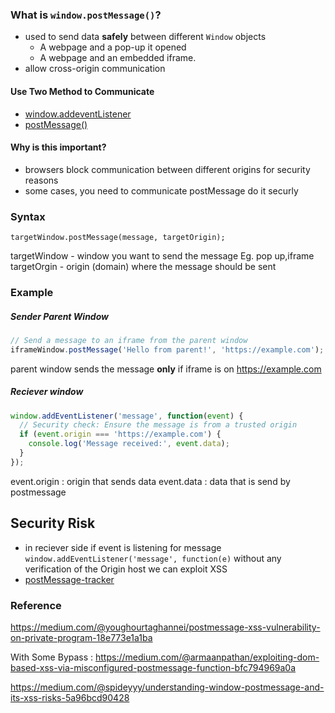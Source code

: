### What is `window.postMessage()`?

- used to send data **safely** between different `Window` objects
	- A webpage and a pop-up it opened
	- A webpage and an embedded iframe.
- allow cross-origin communication 
#### Use Two Method to Communicate

- [window.addeventListener](https://developer.mozilla.org/en-US/docs/Web/API/Window/postMessage)
- [postMessage()](https://developer.mozilla.org/en-US/docs/Web/API/Window/postMessage)

#### Why is this important?
- browsers block communication between different origins for security reasons
- some cases, you need to communicate postMessage do it securly

### Syntax
`targetWindow.postMessage(message, targetOrigin);`

targetWindow - window you want to send the message Eg. pop up,iframe
targetOrgin -  origin (domain) where the message should be sent

### Example
##### Sender Parent Window
```js
// Send a message to an iframe from the parent window
iframeWindow.postMessage('Hello from parent!', 'https://example.com');
```


parent window sends the message **only** if iframe is on https://example.com

##### Reciever window

```js
window.addEventListener('message', function(event) {
  // Security check: Ensure the message is from a trusted origin
  if (event.origin === 'https://example.com') {
    console.log('Message received:', event.data);
  }
});
```

event.origin : origin that sends data
event.data : data that is send by postmessage



## Security Risk

- in reciever side if event is listening for message `window.addEventListener('message', function(e)`  without any verification of the Origin host  we can exploit XSS 
- [postMessage-tracker](https://github.com/fransr/postMessage-tracker)






### Reference
https://medium.com/@youghourtaghannei/postmessage-xss-vulnerability-on-private-program-18e773e1a1ba

With Some Bypass : https://medium.com/@armaanpathan/exploiting-dom-based-xss-via-misconfigured-postmessage-function-bfc794969a0a



https://medium.com/@spideyyy/understanding-window-postmessage-and-its-xss-risks-5a96bcd90428
